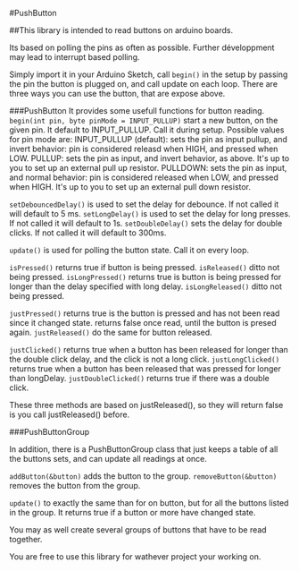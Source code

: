 #PushButton

##This library is intended to read buttons on arduino boards.

Its based on polling the pins as often as possible. Further développment may lead to interrupt based polling.

Simply import it in your Arduino Sketch, call `begin()` in the setup by passing the pin the button is plugged on, and call update on each loop. There are three ways you can use the button, that are expose above.

###PushButton
It provides some usefull functions for button reading.
`begin(int pin, byte pinMode = INPUT_PULLUP)` start a new button, on the given pin. It default to INPUT_PULLUP. Call it during setup. Possible values for pin mode are:
INPUT_PULLUP (default): sets the pin as input pullup, and invert behavior: pin is considered releasd when HIGH, and pressed when LOW.
PULLUP: sets the pin as input, and invert behavior, as above. It's up to you to set up an external pull up resistor.
PULLDOWN: sets the pin as input, and normal behavior: pin is considered released when LOW, and pressed when HIGH. It's up to you to set up an external pull down resistor.

`setDebouncedDelay()` is used to set the delay for debounce. If not called it will default to 5 ms.
`setLongDelay()` is used to set the delay for long presses. If not called it will default to 1s.
`setDoubleDelay()` sets the delay for double clicks. If not called it will default to 300ms.

`update()` is used for polling the button state. Call it on every loop.

`isPressed()` returns true if button is being pressed.
`isReleased()` ditto not being pressed.
`isLongPressed()` returns true is button is being pressed for longer than the delay specified with long delay.
`isLongReleased()` ditto not being pressed.

`justPressed()` returns true is the button is pressed and has not been read since it changed state. returns false once read, until the button is presed again.
`justReleased()` do the same for button released.

`justClicked()` returns true when a button has been released for longer than the double click delay, and the click is not a long click.
`justLongClicked()` returns true when a button has been released that was pressed for longer than longDelay.
`justDoubleClicked()` returns true if there was a double click.

These three methods are based on justReleased(), so they will return false is you call justReleased() before.

###PushButtonGroup

In addition, there is a PushButtonGroup class that just keeps a table of all the buttons sets, and can update all readings at once.

`addButton(&button)` adds the button to the group.
`removeButton(&button)` removes the button from the group.

`update()` to exactly the same than for on button, but for all the buttons listed in the group. It returns true if a button or more have changed state.

You may as well create several groups of buttons that have to be read together.


You are free to use this library for wathever project your working on.
